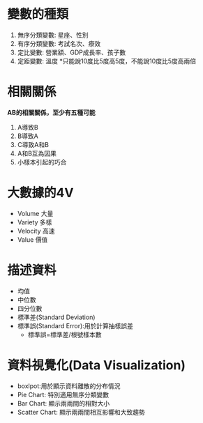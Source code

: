 # 變數的種類
1. 無序分類變數: 星座、性別
2. 有序分類變數: 考試名次、療效
4. 定比變數: 營業額、GDP成長率、孩子數
5. 定距變數: 溫度 *只能說10度比5度高5度，不能說10度比5度高兩倍

# 相關關係
**AB的相關關係，至少有五種可能**
1. A導致B
2. B導致A
3. C導致A和B
4. A和B互為因果
5. 小樣本引起的巧合

# 大數據的4V
* Volume 大量
* Variety 多樣
* Velocity 高速
* Value 價值

# 描述資料
* 均值
* 中位數
* 四分位數 
* 標準差(Standard Deviation)
* 標準誤(Standard Error):用於計算抽樣誤差
    * 標準誤=標準差/根號樣本數

# 資料視覺化(Data Visualization)
* boxlpot:用於顯示資料離散的分布情況
* Pie Chart: 特別適用無序分類變數
* Bar Chart: 顯示兩兩間的相對大小
* Scatter Chart: 顯示兩兩間相互影響和大致趨勢